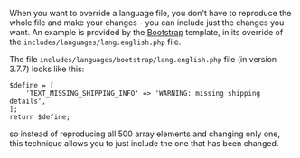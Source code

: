 When you want to override a language file, you don't 
have to reproduce the whole file and make your changes - you can include just
the changes you want.  An example is provided by the [Bootstrap](/user/template/bootstrap/) template, in
its override of the `includes/languages/lang.english.php` file. 

The file `includes/languages/bootstrap/lang.english.php` file (in version 3.7.7) looks like this:

```
$define = [
    'TEXT_MISSING_SHIPPING_INFO' => 'WARNING: missing shipping details',
];
return $define;
```

so instead of reproducing all 500 array elements and changing only one, 
this technique allows you to just include the one that has been changed.
